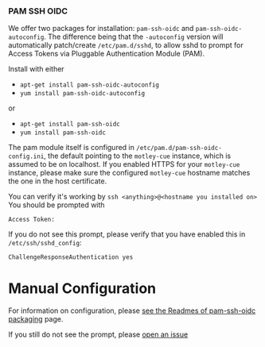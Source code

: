 ### PAM SSH OIDC

We offer two packages for installation: `pam-ssh-oidc` and
`pam-ssh-oidc-autoconfig`. The difference being that the `-autoconfig`
version will automatically patch/create `/etc/pam.d/sshd`, to allow sshd
to prompt for Access Tokens via Pluggable Authentication Module (PAM).


Install with either
- `apt-get install pam-ssh-oidc-autoconfig`
- `yum install pam-ssh-oidc-autoconfig`

or

- `apt-get install pam-ssh-oidc`
- `yum install pam-ssh-oidc`

The pam module itself is configured in `/etc/pam.d/pam-ssh-oidc-config.ini`,
the default pointing to the `motley-cue` instance, which is assumed to be
on localhost. If you enabled HTTPS for your `motley-cue` instance, please make sure the configured `motley-cue` hostname matches the one in the host certificate.

You can verify it's working by `ssh <anything>@<hostname you installed on>`
You should be prompted with
```
Access Token: 
```
If you do not see this prompt, please verify that you have enabled this in
`/etc/ssh/sshd_config`:
```
ChallengeResponseAuthentication yes
```

# Manual Configuration

For information on configuration, please 
[see the Readmes of pam-ssh-oidc packaging](https://github.com/EOSC-synergy/pam-ssh-oidc-packaging/blob/master/documentation/README-pam-ssh-oidc.md)
page.

If you still do not see the prompt, please [open an issue](https://github.com/EOSC-synergy/pam-ssh-oidc/issues)

